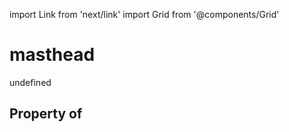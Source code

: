 import Link from 'next/link'
import Grid from '@components/Grid'

# masthead

undefined

## Property of



